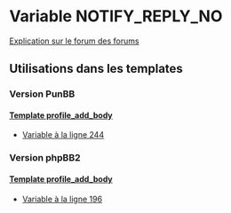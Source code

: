 # Variable NOTIFY_REPLY_NO
[Explication sur le forum des forums](http://forum.forumactif.com/t294113-listing-des-variables#NOTIFY_REPLY_NO)

## Utilisations dans les templates

### Version PunBB

#### [Template profile_add_body](punbb/profile_add_body.md)
* [Variable à la ligne 244](../punbb/profile_add_body.tpl#L244)

### Version phpBB2

#### [Template profile_add_body](subsilver/profile_add_body.md)
* [Variable à la ligne 196](../subsilver/profile_add_body.tpl#L196)